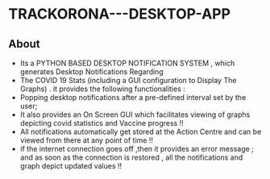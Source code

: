 # TRACKORONA---DESKTOP-APP

## About
- Its a PYTHON BASED DESKTOP NOTIFICATION SYSTEM , which generates Desktop Notifications Regarding 
- The COVID 19 Stats (including a GUI configuration to Display The Graphs) . it provides the following functionalities :
- Popping desktop notifications after a pre-defined interval set by the user; 
- It also provides an On Screen GUI which facilitates viewing of graphs depicting covid statistics and Vaccine progress !! 
- All notifications automatically get stored at the Action Centre and can be viewed from there at any point of time !! 
- if the internet connection goes off ,then it provides an error message ; and as soon as the connection is restored , all the notifications and graph depict updated       values !!

